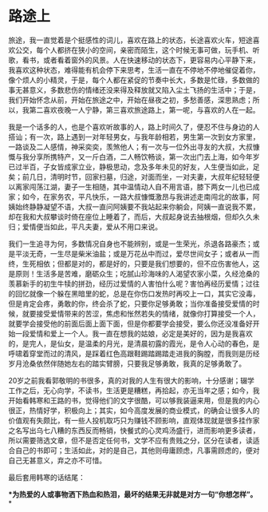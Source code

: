 # 路途上

旅途，我一直觉着是个挺感性的词儿，喜欢在路上的状态，长途喜欢火车，短途喜欢公交，每个人都挤在狭小的空间，亲密而陌生，这个时候无事可做，玩手机、听歌，看书，或者看着窗外的风景。人在快速移动的状态下，更容易内心平静下来，我喜欢这种状态，难得能有机会停下来思考，生活一直在不停地不停地催促着你，像个烦人的小精灵，于是，每个人都在紧促的节奏中长大，多数是忙碌，多数做的事无甚意义，多数悲伤的情绪还没来得及释放就又陷入尘土飞扬的生活中；于是，我们开始怀念从前，开始在旅途之中，开始在昼夜之初，多愁善感，深思熟虑；所以，我第二喜欢夜晚一人宁静，第三喜欢旅途路上，第一呢，与喜欢的人在一起。

我是一个话多的人，也是个喜欢听故事的人，路上时间久了，便忍不住与身边的人搭讪；有一次，路上遇到一对年轻男女，与我年龄相若，男生第一次到女方家里，一路谈及二人感情，神采奕奕，羡煞他人；有一次与一位外出寻友的大叔，大叔慷慨与我分享所携特产，又一斤白酒，二人畅饮畅谈，第一次出门去上海，如今年岁已过半百，子女皆成家立业，静极思动，念及多年未见的好友，人生便当如此，足矣；前几日，清明时节，回家扫墓，归途，对面而坐，一对夫妻，大叔年纪轻轻便以离家闯荡江湖，妻子一生相随，其中温情动人自不用言语，膝下两女一儿也已成家；如今，在家务农，平凡快乐，一路大叔慷慨激昂与我讲述走南闯北的故事，阿姨始终静静凝望不语，大叔一直问阿姨要不我站起来你躺会，阿姨一直说我不累，却在我和大叔攀谈时倚在座位上睡着了，而后，大叔起身说去抽根烟，但却久久未归；爱情便当如此，平凡夫妻，爱从不用口来说。

我们一生追寻为何，多数情况自身也不能辨别，或是一生荣光，杀退各路豪杰；或是平淡无奇，一生尽是柴米油盐；或是万花丛中而过，爱尽世间女子；或者从一而终，生死相依；但都是对的，都是好的，只要是我们想要的，但不应伤害他人，这是原则！生活多是苦难，磨砺众生；吃腻山珍海味的人渴望农家小菜，久经沧桑的羡慕新手的初生牛犊的拼劲，经历过爱情的人害怕什么呢？害怕再经历爱情；过往的回忆就像一个躲在黑暗里的蛇，总是在你伤口发热时再咬上一口，其实它没毒，但是肯定会疼，勇敢的你，终会杀了蛇，只要你足够勇敢；当你准备接受爱情的时候，就要接受爱情带来的苦涩，焦虑和怅然若失的情绪，就像你打算接受一个人，就要学会接受他的前面后面上面下面，但是你都要学会接受，要么你还没准备好开始一段爱情和爱上一个人。我一直在想我的姑娘，必定是美好的，因为是我喜欢的，是完人，是仙女，是温柔的月光，是清晨初露的霞光，是令人心动的春色，是呼啸着穿堂而过的清风，是踩着红色高跟鞋踢踏踢踏走进我的胸膛，而我则是历经岁月沧桑依然伴随她左右的踏实臂膀，只要我足够勇敢，我真的足够勇敢了。

20岁之前我看郭敬明的书很多，真的对我的人生有很大的影响，十分感谢；辍学工作之后，无心向学，不读书，生活更是糟糕，再拾起，亦无当年之感；如今，我开始看韩寒和王路的书，觉得他们的文字很酷，可以够我装逼来用，但是我的内心很正，热情好学，积极向上；其实，如今高度发展的商业模式，的确会让很多人的价值观有失颇比，有一些人投机取巧只为赚钱不顾影响，直观体现就是很多挂作家之名写出乌七八糟的东西反而畅销，快餐式的心灵鸡汤盛行，进而影响更多读者，所以需要筛选文章，但不是否定任何书，文学不应有贵贱之分，区分在读者，读适合自己的书即可；生活如此，对的是自己，其他则毋庸顾虑，凡事需顾虑的，便对自己无甚意义，弃之亦不可惜。

最后套用韩寒的话结尾：

**\*为热爱的人或事物洒下热血和热泪，最坏的结果无非就是对方一句“你想怎样”。***